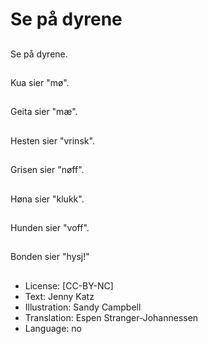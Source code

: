 # Se på dyrene

##
Se på dyrene.

##
Kua sier "mø".

##
Geita sier "mæ".

##
Hesten sier "vrinsk".

##
Grisen sier "nøff".

##
Høna sier "klukk".

##
Hunden sier "voff".

##
Bonden sier "hysj!"

##
* License: [CC-BY-NC]
* Text: Jenny Katz
* Illustration: Sandy Campbell
* Translation: Espen Stranger-Johannessen
* Language: no
